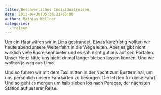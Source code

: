 ```yaml
---
title: Beschwerliches Individualreisen
date: 2013-07-30T05:36:21+00:00
author: Mathias Wellner
categories:
  - reisen
---
```

Um ein Haar wären wir in Lima gestrandet. Etwas kurzfristig wollten wir heute abend unsere Weiterfahrt in die Wege leiten. Aber es gibt nicht wirklich viele Busreiseanbieter und es sah nicht gut aus auf den Portalen. Unser Hotel hätte uns nicht einmal länger bleiben lassen können. Und wir wollten ja weg aus Lima. 

Und so fuhren wir mit dem Taxi mitten in der Nacht zum Busterminal, um uns persönlich unsere Fahrkarten zu besorgen. Die letzten für diese Fahrt. Und so geht es morgen um halb sieben los nach Paracas, der nächsten Station auf unserer Reise.